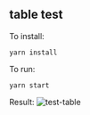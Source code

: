 ## table test

To install:

`yarn install`

To run:

`yarn start`

Result:
![test-table](https://raw.githubusercontent.com/DenniLa2/test-table/master/gif/test-table.gif)